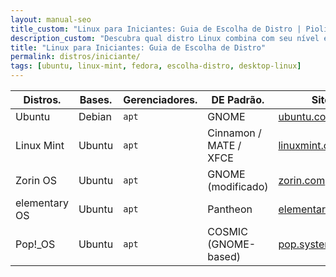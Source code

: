 ```yaml
---
layout: manual-seo
title_custom: "Linux para Iniciantes: Guia de Escolha de Distro | Piolinux"
description_custom: "Descubra qual distro Linux combina com seu nível e objetivos. Tabela comparativa rápida para decisão inteligente."
title: "Linux para Iniciantes: Guia de Escolha de Distro"
permalink: distros/iniciante/
tags: [ubuntu, linux-mint, fedora, escolha-distro, desktop-linux]
---
```





<section>






  <table class="evergreen-table">
  <thead>
    <tr>
      <th>Distros.</th>
      <th>Bases.</th>
      <th>Gerenciadores.</th>
      <th>DE Padrão.</th>
      <th>Sites</th>
    </tr>
  </thead>
  <tbody>
    <tr>
      <td data-label="Distros">Ubuntu</td>
      <td data-label="Base">Debian</td>
      <td data-label="Gerenciador"><code>apt</code></td>
      <td data-label="DE Padrão">GNOME</td>
      <td data-label="Site"><a href="https://ubuntu.com">ubuntu.com</a></td>
    </tr>
    <tr>
      <td data-label="Distros">Linux Mint</td>
      <td data-label="Base">Ubuntu</td>
      <td data-label="Gerenciador"><code>apt</code></td>
      <td data-label="DE Padrão">Cinnamon / MATE / XFCE</td>
      <td data-label="Site"><a href="https://linuxmint.com">linuxmint.com</a></td>
    </tr>
    <tr>
      <td data-label="Distros">Zorin OS</td>
      <td data-label="Base">Ubuntu</td>
      <td data-label="Gerenciador"><code>apt</code></td>
      <td data-label="DE Padrão">GNOME (modificado)</td>
      <td data-label="Site"><a href="https://zorin.com">zorin.com</a></td>
    </tr>
    <tr>
      <td data-label="Distros">elementary OS</td>
      <td data-label="Base">Ubuntu</td>
      <td data-label="Gerenciador"><code>apt</code></td>
      <td data-label="DE Padrão">Pantheon</td>
      <td data-label="Site"><a href="https://elementary.io">elementary.io</a></td>
    </tr>
    <tr>
      <td data-label="Distros">Pop!_OS</td>
      <td data-label="Base">Ubuntu</td>
      <td data-label="Gerenciador"><code>apt</code></td>
      <td data-label="DE Padrão">COSMIC (GNOME-based)</td>
      <td data-label="Site"><a href="https://pop.system76.com">pop.system76.com</a></td>
    </tr>
  </tbody>
</table>






</section>



<script type="application/ld+json">
{
  "@context": "https://schema.org",
  "@type": "Table",
  "name": "Distros Linux para Iniciantes",
  "description": "Lista das melhores distribuições Linux para quem está começando — fáceis de instalar, usar e com ótimo suporte.",
  "inLanguage": "pt-BR",
  "url": "{{ page.url | absolute_url }}",
  "mainEntityOfPage": {
    "@type": "WebPage",
    "@id": "{{ page.url | absolute_url }}"
  },
  "author": {
    "@type": "Person",
    "name": "Equipe Piolinux"
  },
  "publisher": {
    "@type": "Organization",
    "name": "Piolinux",
    "logo": {
      "@type": "ImageObject",
      "url": "https://piolinux.com/logo-512.png",
      "width": 512,
      "height": 512
    }
  },
  "datePublished": "2025-09-17T10:00:00+00:00",
  "dateModified": "{{ page.last_modified_at | date_to_rfc3339 }}"
}
</script>

